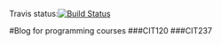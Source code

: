 Travis status:[![Build Status](https://travis-ci.org/Lexlex1991/Lexlex1991.github.io.svg?branch=gh-pages)](https://travis-ci.org/Lexlex1991/Lexlex1991.github.io)

#Blog for programming courses
###CIT120
###CIT237
